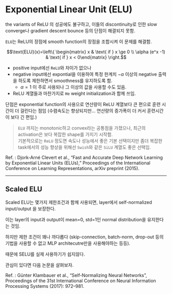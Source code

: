 # Exponential Linear Unit (ELU)

the variants of ReLU 의 성공에도 불구하고, 이들의 discontinuity로 인한 slow converge나 gradient descent bounce 등의 단점이 해결되지 못함.

`ELU`는 ReLU의 장점에 smooth function의 장점을 조합시켜 이 문제를 해결함.

$$\text{ELU}(x)=\left\{ \begin{matrix} x & \text{ if } x \ge 0 \\ \alpha (e^x -1) & \text{ if } x < 0\end{matrix} \right.$$

* positive input에선 `ReLU`와 차이가 없으나 
* negative input에선 expontial을 이용하여 특정 한계치 $-\alpha$ 이상의 negative 출력을 하도록 제한하면서 smoothness를 유지하도록 함.
    * $\alpha=1$ 이 주로 사용되나 그 이상의 값을 사용할 수도 있음.
* ReLU 계열들과 마찬가지로 `He` weight initialization과 함께 쓰임.  

단점은 exponential function의 사용으로 연산량이 ReLU 계열보다 큰 편으로 훈련 시간이 더 걸린다는 점임 (수렴속도는 향상되지만… 연산량의 증가폭이 더 커서 훈련시간이 보다 긴 편임.) 

> `ELU` 까지는 monotonic하고 convex라는 공통점을 가졌으나, 최근의 activation은 보다 복잡한 shape를 가지기 시작함.  
> 기본적으로는 `ReLU` 정도면 속도나 성능에서 좋은 기본 선택이지만 좀더 복잡한 task에서의 성능 향상을 위해선 `Swish`와 같은 `SiLU` 계열도 좋은 선택임. 

Ref. : Djork-Arné Clevert et al., “Fast and Accurate Deep Network Learning by Exponential Linear Units (ELUs),” Proceedings of the International Conference on Learning Representations, arXiv preprint (2015).

---
  
## Scaled ELU

Scaled ELU는 몇가지 제한조건과 함께 사용되면, layer에서 self-normalized input/output 을 보장한다.

이는 layer의 input과 output이 mean=0, std=1인 normal distribution을 유지한다는 것임.

하지만 제한 조건이 꽤나 까다롭다 (skip-connection, batch-norm, drop-out 등의 기법을 사용할 수 없고 MLP architecutre만을 사용해야하는 등등).

때문에 SELU를 실제 사용하기가 쉽지않다.

관심이 있다면 다음 논문을 살펴보자.

Ref. :  Günter Klambauer et al., “Self-Normalizing Neural Networks”, Proceedings of the 31st International Conference on Neural Information Processing Systems (2017): 972–981.


